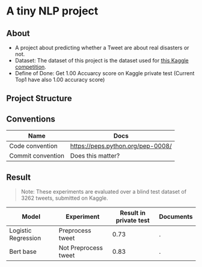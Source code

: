 # A tiny NLP project 

## About
 - A project about predicting whether a Tweet are about real disasters or not.
 - Dataset: The dataset of this project is the dataset used for <a href="https://www.kaggle.com/competitions/nlp-getting-started/overview">this Kaggle competition</a>.
 - Define of Done: Get 1.00 Accuarcy score on Kaggle private test (Current Top1 have also 1.00 accuracy score)
## Project Structure

## Conventions
|Name|Docs|
|-|-|
|Code convention|https://peps.python.org/pep-0008/|
|Commit convention |Does this matter?|

## Result
> Note: These experiments are evaluated over a blind test dataset of 3262 tweets, submitted on Kaggle.

|Model|Experiment|Result in private test|Documents|
|-|-|-|-|
|Logistic Regression|Preprocess tweet|0.73|.|
|Bert base|Not Preprocess tweet| 0.83|.|

